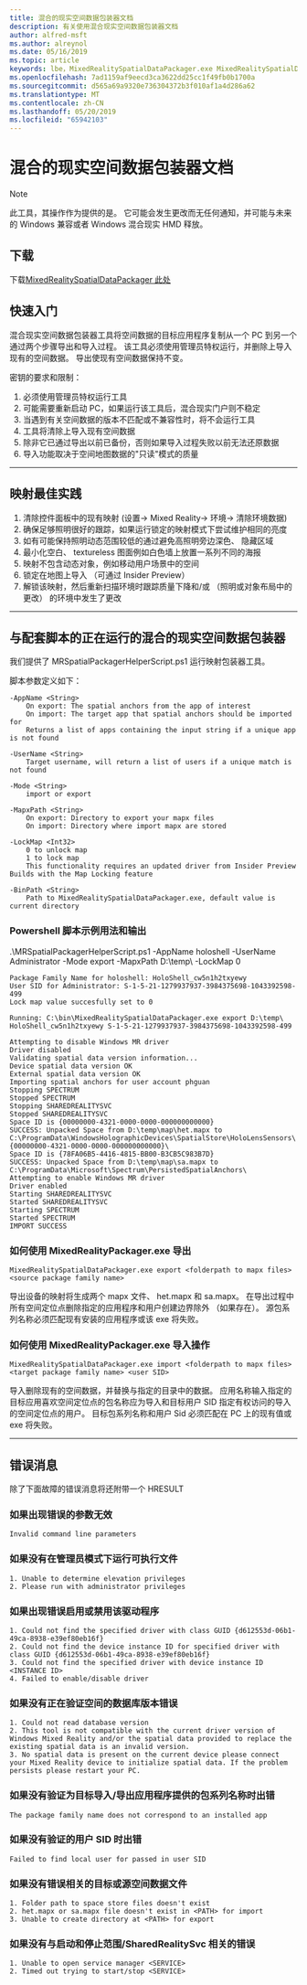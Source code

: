```yaml
---
title: 混合的现实空间数据包装器文档
description: 有关使用混合现实空间数据包装器文档
author: alfred-msft
ms.author: alreynol
ms.date: 05/16/2019
ms.topic: article
keywords: lbe，MixedRealitySpatialDataPackager.exe MixedRealitySpatialDataPackager
ms.openlocfilehash: 7ad1159af9eecd3ca3622dd25cc1f49fb0b1700a
ms.sourcegitcommit: d565a69a9320e736304372b3f010af1a4d286a62
ms.translationtype: MT
ms.contentlocale: zh-CN
ms.lasthandoff: 05/20/2019
ms.locfileid: "65942103"
---
```

# <a name="mixed-reality-spatial-data-packager-documentation"></a>混合的现实空间数据包装器文档

>[!NOTE]
> 此工具，其操作作为提供的是。 它可能会发生更改而无任何通知，并可能与未来的 Windows 兼容或者 Windows 混合现实 HMD 释放。

## <a name="download"></a>下载
 下载[MixedRealitySpatialDataPackager 此处](http://download.microsoft.com/download/A/1/2/A12B8A90-B3F7-4ED9-A4BB-D59DDCDAA125/MixedRealitySpatialDataPackager.zip)

## <a name="quickstart"></a>快速入门

混合现实空间数据包装器工具将空间数据的目标应用程序复制从一个 PC 到另一个通过两个步骤导出和导入过程。 该工具必须使用管理员特权运行，并删除上导入现有的空间数据。 导出使现有空间数据保持不变。

密钥的要求和限制：

1. 必须使用管理员特权运行工具 
2. 可能需要重新启动 PC，如果运行该工具后，混合现实门户则不稳定
3. 当遇到有关空间数据的版本不匹配或不兼容性时，将不会运行工具
4. 工具将清除上导入现有空间数据
5. 除非它已通过导出以前已备份，否则如果导入过程失败以前无法还原数据
6. 导入功能取决于空间地图数据的"只读"模式的质量
***

## <a name="mapping-best-practices"></a>映射最佳实践

1. 清除控件面板中的现有映射 (设置-> Mixed Reality-> 环境-> 清除环境数据)
2. 确保足够照明很好的跟踪，如果运行锁定的映射模式下尝试维护相同的亮度
3. 如有可能保持照明动态范围较低的通过避免高照明旁边深色、 隐藏区域
4. 最小化空白、 textureless 图面例如白色墙上放置一系列不同的海报
5. 映射不包含动态对象，例如移动用户场景中的空间
6. 锁定在地图上导入 （可通过 Insider Preview）
7. 解锁该映射，然后重新扫描环境时跟踪质量下降和/或 （照明或对象布局中的更改） 的环境中发生了更改
***

## <a name="running-mixed-reality-spatial-data-packager-with-companion-script"></a>与配套脚本的正在运行的混合的现实空间数据包装器

我们提供了 MRSpatialPackagerHelperScript.ps1 运行映射包装器工具。 


脚本参数定义如下：

```
-AppName <String>
    On export: The spatial anchors from the app of interest
    On import: The target app that spatial anchors should be imported for
    Returns a list of apps containing the input string if a unique app is not found

-UserName <String>
    Target username, will return a list of users if a unique match is not found

-Mode <String>
    import or export

-MapxPath <String>
    On export: Directory to export your mapx files
    On import: Directory where import mapx are stored

-LockMap <Int32>
    0 to unlock map
    1 to lock map
    This functionality requires an updated driver from Insider Preview Builds with the Map Locking feature

-BinPath <String>
    Path to MixedRealitySpatialDataPackager.exe, default value is current directory
```

### <a name="powershell-script-example-usage-and-output"></a>Powershell 脚本示例用法和输出

.\MRSpatialPackagerHelperScript.ps1 -AppName holoshell -UserName Administrator -Mode export -MapxPath D:\temp\ -LockMap 0
```
Package Family Name for holoshell: HoloShell_cw5n1h2txyewy
User SID for Administrator: S-1-5-21-1279937937-3984375698-1043392598-499
Lock map value succesfully set to 0

Running: C:\bin\MixedRealitySpatialDataPackager.exe export D:\temp\ HoloShell_cw5n1h2txyewy S-1-5-21-1279937937-3984375698-1043392598-499

Attempting to disable Windows MR driver
Driver disabled
Validating spatial data version information...
Device spatial data version OK
External spatial data version OK
Importing spatial anchors for user account phguan
Stopping SPECTRUM
Stopped SPECTRUM
Stopping SHAREDREALITYSVC
Stopped SHAREDREALITYSVC
Space ID is {00000000-4321-0000-0000-000000000000}
SUCCESS: Unpacked Space from D:\temp\map\het.mapx to
C:\ProgramData\WindowsHolographicDevices\SpatialStore\HoloLensSensors\{00000000-4321-0000-0000-000000000000}\
Space ID is {78FA06B5-4416-4815-BB00-B3CB5C983B7D}
SUCCESS: Unpacked Space from D:\temp\map\sa.mapx to
C:\ProgramData\Microsoft\Spectrum\PersistedSpatialAnchors\
Attempting to enable Windows MR driver
Driver enabled
Starting SHAREDREALITYSVC
Started SHAREDREALITYSVC
Starting SPECTRUM
Started SPECTRUM
IMPORT SUCCESS
```

### <a name="how-to-export-using-mixedrealitypackagerexe"></a>如何使用 MixedRealityPackager.exe 导出
```
MixedRealitySpatialDataPackager.exe export <folderpath to mapx files> <source package family name>    
```

导出设备的映射将生成两个 mapx 文件、 het.mapx 和 sa.mapx。 在导出过程中所有空间定位点删除指定的应用程序和用户创建边界除外 （如果存在）。 源包系列名称必须匹配现有安装的应用程序或该 exe 将失败。

### <a name="how-to-import-using-mixedrealitypackagerexe"></a>如何使用 MixedRealityPackager.exe 导入操作
```
MixedRealitySpatialDataPackager.exe import <folderpath to mapx files> <target package family name> <user SID>
```
导入删除现有的空间数据，并替换与指定的目录中的数据。 应用名称输入指定的目标应用喜欢空间定位点的包名称应为导入和目标用户 SID 指定有权访问的导入的空间定位点的用户。 目标包系列名称和用户 Sid 必须匹配在 PC 上的现有值或 exe 将失败。


***
## <a name="error-messages"></a>错误消息
除了下面故障的错误消息将还附带一个 HRESULT

### <a name="if-there-was-an-error-invalid-arguments"></a>如果出现错误的参数无效
```
Invalid command line parameters
```

### <a name="if-the-executable-was-not-run-in-administrator-mode"></a>如果没有在管理员模式下运行可执行文件
```
1. Unable to determine elevation privileges 
2. Please run with administrator privileges 
```

### <a name="if-there-was-an-error-enabling-or-disabling-the-driver"></a>如果出现错误启用或禁用该驱动程序
```
1. Could not find the specified driver with class GUID {d612553d-06b1-49ca-8938-e39ef80eb16f}
2. Could not find the device instance ID for specified driver with class GUID {d612553d-06b1-49ca-8938-e39ef80eb16f}
3. Could not find the specified driver with device instance ID <INSTANCE ID>
4. Failed to enable/disable driver
```

### <a name="if-there-was-an-error-validating-the-spatial-database-version"></a>如果没有正在验证空间的数据库版本错误
```
1. Could not read database version
2. This tool is not compatible with the current driver version of Windows Mixed Reality and/or the spatial data provided to replace the existing spatial data is an invalid version.
3. No spatial data is present on the current device please connect your Mixed Reality device to initialize spatial data. If the problem persists please restart your PC.
```

### <a name="if-there-was-an-error-validating-the-package-family-name-provided-for-target-importexport-app"></a>如果没有验证为目标导入/导出应用程序提供的包系列名称时出错
```
The package family name does not correspond to an installed app
```

### <a name="if-there-was-an-error-validating-the-user-sid"></a>如果没有验证的用户 SID 时出错
```
Failed to find local user for passed in user SID
```

### <a name="if-there-was-an-error-related-to-the-destination-or-source-spatial-data-files"></a>如果没有错误相关的目标或源空间数据文件
```
1. Folder path to space store files doesn't exist 
2. het.mapx or sa.mapx file doesn't exist in <PATH> for import
3. Unable to create directory at <PATH> for export
```

### <a name="if-there-was-an-error-related-to-starting-and-stoping-spectrumsharedrealitysvc"></a>如果没有与启动和停止范围/SharedRealitySvc 相关的错误
```
1. Unable to open service manager <SERVICE>
2. Timed out trying to start/stop <SERVICE>
```
